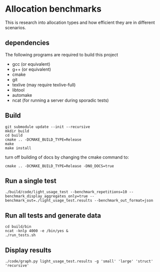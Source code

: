 # Allocation benchmarks
This is research into allocation types and how efficient they are in different scenarios.

## dependencies
The following programs are required to build this project

- gcc (or equivalent)
- g++ (or equivalent)
- cmake
- git
- texlive (may require texlive-full)
- libtool
- automake
- ncat (for running a server during sporadic tests)

## Build
```
git submodule update --init --recursive
mkdir build
cd build
cmake .. -DCMAKE_BUILD_TYPE=Release
make
make install
```
turn off building of docs by changing the cmake command to:
```
cmake .. -DCMAKE_BUILD_TYPE=Release -DNO_DOCS=true
```

## Run a single test
```
./build/code/light_usage_test --benchmark_repetitions=10 --benchmark_display_aggregates_only=true --benchmark_out=./light_usage_test.results --benchmark_out_format=json
```

## Run all tests and generate data
```
cd build/bin
ncat -knlp 4000 -e /bin/yes &
./run_tests.sh
```

## Display results
```
./code/graph.py light_usage_test.results -g 'small' 'large' 'struct' 'recursive'
```
